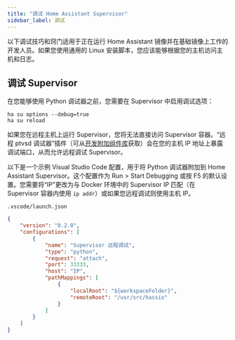 ```yaml
---
title: "调试 Home Assistant Supervisor"
sidebar_label: 调试
---
```


以下调试技巧和窍门适用于正在运行 Home Assistant 镜像并在基础镜像上工作的开发人员。如果您使用通用的 Linux 安装脚本，您应该能够根据您的主机访问主机和日志。

## 调试 Supervisor

在您能够使用 Python 调试器之前，您需要在 Supervisor 中启用调试选项：

```shell
ha su options --debug=true
ha su reload
```

如果您在远程主机上运行 Supervisor，您将无法直接访问 Supervisor 容器。“远程 ptvsd 调试器”插件（可从[开发附加组件库](https://github.com/home-assistant/addons-development)获取）会在您的主机 IP 地址上暴露调试端口，从而允许远程调试 Supervisor。

以下是一个示例 Visual Studio Code 配置，用于将 Python 调试器附加到 Home Assistant Supervisor。这个配置作为 Run > Start Debugging 或按 F5 的默认设置。您需要将“IP”更改为与 Docker 环境中的 Supervisor IP 匹配（在 Supervisor 容器内使用 `ip addr`）或如果您远程调试则使用主机 IP。

`.vscode/launch.json`
```json
{
    "version": "0.2.0",
    "configurations": [
        {
            "name": "Supervisor 远程调试",
            "type": "python",
            "request": "attach",
            "port": 33333,
            "host": "IP",
            "pathMappings": [
                {
                    "localRoot": "${workspaceFolder}",
                    "remoteRoot": "/usr/src/hassio"
                }
            ]
        }
    ]
}